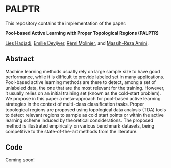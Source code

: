 # PALPTR

This repository contains the implementation of the paper:

**Pool-based Active Learning with Proper Topological Regions (PALPTR)**

[Lies Hadjadj](https://orcid.org/0000-0002-7926-656X), [Emilie Devijver](http://ama.liglab.fr/~devijvee/), [Rémi Molinier](https://www-fourier.ujf-grenoble.fr/~molinier/), and [Massih-Reza Amini](http://ama.liglab.fr/~amini/).



## Abstract
Machine learning methods usually rely on large sample size to have good performance, while it is difficult to provide labeled set in many applications. Pool-based active learning methods are there to detect, among a set of unlabeled data, the one that are the most relevant for the training. However, it usually relies on an initial training set (known as the cold-start problem). We propose in this paper a meta-approach for pool-based active learning strategies in the context of multi-class classification tasks. Proper topological regions are proposed using topological data analysis (TDA) tools to detect relevant regions to sample as cold start points or within the active learning scheme induced by theoretical considerations. The proposed method is illustrated empirically on various benchmark datasets, being competitive to the state-of-the-art methods from the literature.



## Code
Coming soon!
